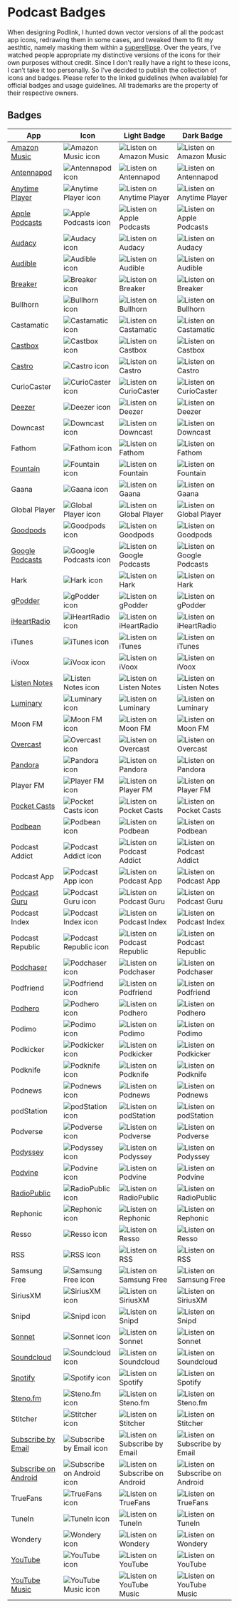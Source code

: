# Podcast Badges

When designing Podlink, I hunted down vector versions of all the podcast app icons, redrawing them in some cases, and tweaked them to fit my aesthtic, namely masking them within a [superellipse](https://en.wikipedia.org/wiki/Superellipse). Over the years, I’ve watched people appropriate my distinctive versions of the icons for their own purposes without credit. Since I don't really have a right to these icons, I can’t take it too personally. So I’ve decided to publish the collection of icons and badges. Please refer to the linked guidelines (when available) for official badges and usage guidelines. All trademarks are the property of their respective owners. 

## Badges

| App | Icon | Light Badge | Dark Badge |
| --- | ---- | ----------- | ---------- |
| [Amazon Music](https://podcasters.amazon.com/promotional-tools) | ![Amazon Music icon](icons/amazonmusic.svg) | ![Listen on Amazon Music](badges/amazonmusic-light.svg) | ![Listen on Amazon Music](badges/amazonmusic-dark.svg) |
| [Antennapod](https://github.com/AntennaPod/Branding) | ![Antennapod icon](icons/antennapod.svg) | ![Listen on Antennapod](badges/antennapod-light.svg) | ![Listen on Antennapod](badges/antennapod-dark.svg) |
| [Anytime Player](https://github.com/amugofjava/anytime_podcast_player?tab=readme-ov-file#open-with-anytime-links) | ![Anytime Player icon](icons/anytimeplayer.svg) | ![Listen on Anytime Player](badges/anytimeplayer-light.svg) | ![Listen on Anytime Player](badges/anytimeplayer-dark.svg) |
| [Apple Podcasts](https://www.breaker.audio/i/brand) | ![Apple Podcasts icon](icons/applepodcasts.svg) | ![Listen on Apple Podcasts](badges/applepodcasts-light.svg) | ![Listen on Apple Podcasts](badges/applepodcasts-dark.svg) |
| [Audacy](https://affiliatesupport.radio.com/hc/en-us/articles/360024406634-Audacy-Listen-Now-Badges) | ![Audacy icon](icons/audacy.svg) | ![Listen on Audacy](badges/audacy-light.svg) | ![Listen on Audacy](badges/audacy-dark.svg) |
| [Audible](https://www.audible.com/about/newsroom/audible-assets) | ![Audible icon](icons/audible.svg) | ![Listen on Audible](badges/audible-light.svg) | ![Listen on Audible](badges/audible-dark.svg) |
| [Breaker](https://www.breaker.audio/i/brand) | ![Breaker icon](icons/breaker.svg) | ![Listen on Breaker](badges/breaker-light.svg) | ![Listen on Breaker](badges/breaker-dark.svg) |
| Bullhorn | ![Bullhorn icon](icons/bullhorn.svg) | ![Listen on Bullhorn](badges/bullhorn-light.svg) | ![Listen on Bullhorn](badges/bullhorn-dark.svg) |
| Castamatic | ![Castamatic icon](icons/castamatic.svg) | ![Listen on Castamatic](badges/castamatic-light.svg) | ![Listen on Castamatic](badges/castamatic-dark.svg) |
| [Castbox](https://helpcenter.castbox.fm/portal/en/kb/articles/add-castb) | ![Castbox icon](icons/castbox.svg) | ![Listen on Castbox](badges/castbox-light.svg) | ![Listen on Castbox](badges/castbox-dark.svg) |
| [Castro](https://castro.fm/support/link-to-your-podcast-in-castro) | ![Castro icon](icons/castro.svg) | ![Listen on Castro](badges/castro-light.svg) | ![Listen on Castro](badges/castro-dark.svg) |
| CurioCaster | ![CurioCaster icon](icons/curiocaster.svg) | ![Listen on CurioCaster](badges/curiocaster-light.svg) | ![Listen on CurioCaster](badges/curiocaster-dark.svg) |
| [Deezer](https://deezerbrand.com/) | ![Deezer icon](icons/deezer.svg) | ![Listen on Deezer](badges/deezer-light.svg) | ![Listen on Deezer](badges/deezer-dark.svg) |
| Downcast | ![Downcast icon](icons/downcast.svg) | ![Listen on Downcast](badges/downcast-light.svg) | ![Listen on Downcast](badges/downcast-dark.svg) |
| Fathom | ![Fathom icon](icons/fathom.svg) | ![Listen on Fathom](badges/fathom-light.svg) | ![Listen on Fathom](badges/fathom-dark.svg) |
| [Fountain](https://www.fountain.fm/podcaster-guide) | ![Fountain icon](icons/fountain.svg) | ![Listen on Fountain](badges/fountain-light.svg) | ![Listen on Fountain](badges/fountain-dark.svg) |
| Gaana | ![Gaana icon](icons/gaana.svg) | ![Listen on Gaana](badges/gaana-light.svg) | ![Listen on Gaana](badges/gaana-dark.svg) |
| Global Player | ![Global Player icon](icons/globalplayer.svg) | ![Listen on Global Player](badges/globalplayer-light.svg) | ![Listen on Global Player](badges/globalplayer-dark.svg) |
| [Goodpods](https://goodpods.com/badges) | ![Goodpods icon](icons/goodpods.svg) | ![Listen on Goodpods](badges/goodpods-light.svg) | ![Listen on Goodpods](badges/goodpods-dark.svg) |
| [Google Podcasts](https://support.google.com/podcast-publishers/answer/9798635?hl=en) | ![Google Podcasts icon](icons/googlepodcasts.svg) | ![Listen on Google Podcasts](badges/googlepodcasts-light.svg) | ![Listen on Google Podcasts](badges/googlepodcasts-dark.svg) |
| Hark | ![Hark icon](icons/hark.svg) | ![Listen on Hark](badges/hark-light.svg) | ![Listen on Hark](badges/hark-dark.svg) |
| [gPodder](https://gpodder.net/publisher/link/) | ![gPodder icon](icons/gpodder.svg) | ![Listen on gPodder](badges/gpodder-light.svg) | ![Listen on gPodder](badges/gpodder-dark.svg) |
| [iHeartRadio](https://brand.iheart.com/podcastlogo) | ![iHeartRadio icon](icons/iheartradio.svg) | ![Listen on iHeartRadio](badges/iheartradio-light.svg) | ![Listen on iHeartRadio](badges/iheartradio-dark.svg) |
| iTunes | ![iTunes icon](icons/itunes.svg) | ![Listen on iTunes](badges/itunes-light.svg) | ![Listen on iTunes](badges/itunes-dark.svg) |
| iVoox | ![iVoox icon](icons/ivoox.svg) | ![Listen on iVoox](badges/ivoox-light.svg) | ![Listen on iVoox](badges/ivoox-dark.svg) |
| [Listen Notes](https://brand-assets.listennotes.com/) | ![Listen Notes icon](icons/listennotes.svg) | ![Listen on Listen Notes](badges/listennotes-light.svg) | ![Listen on Listen Notes](badges/listennotes-dark.svg) |
| [Luminary](https://newsroom.luminarypodcasts.com/brandassets) | ![Luminary icon](icons/luminary.svg) | ![Listen on Luminary](badges/luminary-light.svg) | ![Listen on Luminary](badges/luminary-dark.svg) |
| Moon FM | ![Moon FM icon](icons/moonfm.svg) | ![Listen on Moon FM](badges/moonfm-light.svg) | ![Listen on Moon FM](badges/moonfm-dark.svg) |
| [Overcast](https://overcast.fm/podcasterinfo) | ![Overcast icon](icons/overcast.svg) | ![Listen on Overcast](badges/overcast-light.svg) | ![Listen on Overcast](badges/overcast-dark.svg) |
| [Pandora](https://developer.pandora.com/docs/developer-resources/brand-assets/) | ![Pandora icon](icons/pandora.svg) | ![Listen on Pandora](badges/pandora-light.svg) | ![Listen on Pandora](badges/pandora-dark.svg) |
| Player FM | ![Player FM icon](icons/playerfm.svg) | ![Listen on Player FM](badges/playerfm-light.svg) | ![Listen on Player FM](badges/playerfm-dark.svg) |
| [Pocket Casts](https://pocketcasts.com/podcast-producers/#link-to-your-podcast) | ![Pocket Casts icon](icons/pocketcasts.svg) | ![Listen on Pocket Casts](badges/pocketcasts-light.svg) | ![Listen on Pocket Casts](badges/pocketcasts-dark.svg) |
| [Podbean](https://www.podbean.com/site/default/badges) | ![Podbean icon](icons/podbean.svg) | ![Listen on Podbean](badges/podbean-light.svg) | ![Listen on Podbean](badges/podbean-dark.svg) |
| Podcast Addict | ![Podcast Addict icon](icons/podcastaddict.svg) | ![Listen on Podcast Addict](badges/podcastaddict-light.svg) | ![Listen on Podcast Addict](badges/podcastaddict-dark.svg) |
| Podcast App | ![Podcast App icon](icons/podcastapp.svg) | ![Listen on Podcast App](badges/podcastapp-light.svg) | ![Listen on Podcast App](badges/podcastapp-dark.svg) |
| [Podcast Guru](https://podcastguru.io/podcast-guru-branding/) | ![Podcast Guru icon](icons/podcastguru.svg) | ![Listen on Podcast Guru](badges/podcastguru-light.svg) | ![Listen on Podcast Guru](badges/podcastguru-dark.svg) |
| Podcast Index | ![Podcast Index icon](icons/podcastindex.svg) | ![Listen on Podcast Index](badges/podcastindex-light.svg) | ![Listen on Podcast Index](badges/podcastindex-dark.svg) |
| Podcast Republic | ![Podcast Republic icon](icons/podcastrepublic.svg) | ![Listen on Podcast Republic](badges/podcastrepublic-light.svg) | ![Listen on Podcast Republic](badges/podcastrepublic-dark.svg) |
| [Podchaser](https://support.podchaser.com/en/articles/5253592-generating-a-podchaser-badge-for-your-podcast) | ![Podchaser icon](icons/podchaser.svg) | ![Listen on Podchaser](badges/podchaser-light.svg) | ![Listen on Podchaser](badges/podchaser-dark.svg) |
| Podfriend | ![Podfriend icon](icons/podfriend.svg) | ![Listen on Podfriend](badges/podfriend-light.svg) | ![Listen on Podfriend](badges/podfriend-dark.svg) |
| [Podhero](https://podhero.com/mediakit/) | ![Podhero icon](icons/podhero.svg) | ![Listen on Podhero](badges/podhero-light.svg) | ![Listen on Podhero](badges/podhero-dark.svg) |
| Podimo | ![Podimo icon](icons/podimo.svg) | ![Listen on Podimo](badges/podimo-light.svg) | ![Listen on Podimo](badges/podimo-dark.svg) |
| Podkicker | ![Podkicker icon](icons/podkicker.svg) | ![Listen on Podkicker](badges/podkicker-light.svg) | ![Listen on Podkicker](badges/podkicker-dark.svg) |
| Podknife | ![Podknife icon](icons/podknife.svg) | ![Listen on Podknife](badges/podknife-light.svg) | ![Listen on Podknife](badges/podknife-dark.svg) |
| Podnews | ![Podnews icon](icons/podnews.svg) | ![Listen on Podnews](badges/podnews-light.svg) | ![Listen on Podnews](badges/podnews-dark.svg) |
| podStation | ![podStation icon](icons/podstation.svg) | ![Listen on podStation](badges/podstation-light.svg) | ![Listen on podStation](badges/podstation-dark.svg) |
| Podverse | ![Podverse icon](icons/podverse.svg) | ![Listen on Podverse](badges/podverse-light.svg) | ![Listen on Podverse](badges/podverse-dark.svg) |
| [Podyssey](https://podyssey.fm/podcast-creators) | ![Podyssey icon](icons/podyssey.svg) | ![Listen on Podyssey](badges/podyssey-light.svg) | ![Listen on Podyssey](badges/podyssey-dark.svg) |
| [Podvine](https://podvine.com/link-a-podcast) | ![Podvine icon](icons/podvine.svg) | ![Listen on Podvine](badges/podvine-light.svg) | ![Listen on Podvine](badges/podvine-dark.svg) |
| [RadioPublic](https://about.radiopublic.com/2017/06/28/how-to-set-up-your-listen-with-radiopublic-badge/) | ![RadioPublic icon](icons/radiopublic.svg) | ![Listen on RadioPublic](badges/radiopublic-light.svg) | ![Listen on RadioPublic](badges/radiopublic-dark.svg) |
| Rephonic | ![Rephonic icon](icons/rephonic.svg) | ![Listen on Rephonic](badges/rephonic-light.svg) | ![Listen on Rephonic](badges/rephonic-dark.svg) |
| Resso | ![Resso icon](icons/resso.svg) | ![Listen on Resso](badges/resso-light.svg) | ![Listen on Resso](badges/resso-dark.svg) |
| RSS | ![RSS icon](icons/rss.svg) | ![Listen on RSS](badges/rss-light.svg) | ![Listen on RSS](badges/rss-dark.svg) |
| Samsung Free | ![Samsung Free icon](icons/samsungfree.svg) | ![Listen on Samsung Free](badges/samsungfree-light.svg) | ![Listen on Samsung Free](badges/samsungfree-dark.svg) |
| SiriusXM | ![SiriusXM icon](icons/siriusxm.svg) | ![Listen on SiriusXM](badges/siriusxm-light.svg) | ![Listen on SiriusXM](badges/siriusxm-dark.svg) |
| Snipd | ![Snipd icon](icons/snipd.svg) | ![Listen on Snipd](badges/snipd-light.svg) | ![Listen on Snipd](badges/snipd-dark.svg) |
| [Sonnet](https://sonnet.fm/resources) | ![Sonnet icon](icons/sonnet.svg) | ![Listen on Sonnet](badges/sonnet-light.svg) | ![Listen on Sonnet](badges/sonnet-dark.svg) |
| [Soundcloud](https://press.soundcloud.com/media_kits/228462/) | ![Soundcloud icon](icons/soundcloud.svg) | ![Listen on Soundcloud](badges/soundcloud-light.svg) | ![Listen on Soundcloud](badges/soundcloud-dark.svg) |
| [Spotify](https://support.spotifyforpodcasters.com/hc/en-us/articles/360044285891-Sharing-your-podcast) | ![Spotify icon](icons/spotify.svg) | ![Listen on Spotify](badges/spotify-light.svg) | ![Listen on Spotify](badges/spotify-dark.svg) |
| [Steno.fm](https://help.steno.fm/#icon-and-badges) | ![Steno.fm icon](icons/stenofm.svg) | ![Listen on Steno.fm](badges/stenofm-light.svg) | ![Listen on Steno.fm](badges/stenofm-dark.svg) |
| Stitcher | ![Stitcher icon](icons/stitcher.svg) | ![Listen on Stitcher](badges/stitcher-light.svg) | ![Listen on Stitcher](badges/stitcher-dark.svg) |
| [Subscribe by Email](https://www.subscribebyemail.com/podcasters/) | ![Subscribe by Email icon](icons/subscribebyemail.svg) | ![Listen on Subscribe by Email](badges/subscribebyemail-light.svg) | ![Listen on Subscribe by Email](badges/subscribebyemail-dark.svg) |
| [Subscribe on Android](https://www.subscribeonandroid.com/podcasters/) | ![Subscribe on Android icon](icons/subscribeonandroid.svg) | ![Listen on Subscribe on Android](badges/subscribeonandroid-light.svg) | ![Listen on Subscribe on Android](badges/subscribeonandroid-dark.svg) |
| TrueFans | ![TrueFans icon](icons/truefans.svg) | ![Listen on TrueFans](badges/truefans-light.svg) | ![Listen on TrueFans](badges/truefans-dark.svg) |
| TuneIn | ![TuneIn icon](icons/tunein.svg) | ![Listen on TuneIn](badges/tunein-light.svg) | ![Listen on TuneIn](badges/tunein-dark.svg) |
| Wondery | ![Wondery icon](icons/wondery.svg) | ![Listen on Wondery](badges/wondery-light.svg) | ![Listen on Wondery](badges/wondery-dark.svg) |
| [YouTube](https://support.google.com/youtube/answer/13379217?hl=en) | ![YouTube icon](icons/youtube.svg) | ![Listen on YouTube](badges/youtube-light.svg) | ![Listen on YouTube](badges/youtube-dark.svg) |
| [YouTube Music](https://support.google.com/youtube/answer/13379217?hl=en) | ![YouTube Music icon](icons/youtubemusic.svg) | ![Listen on YouTube Music](badges/youtubemusic-light.svg) | ![Listen on YouTube Music](badges/youtubemusic-dark.svg) |
